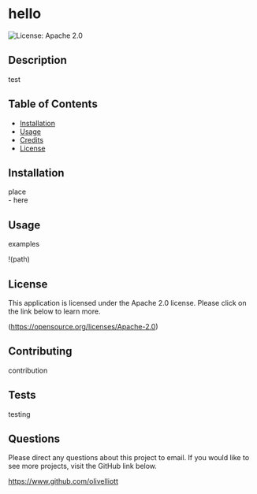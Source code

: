 
# hello
![License: Apache 2.0](https://img.shields.io/badge/License-Apache_2.0-blue.svg)

## Description
test

## Table of Contents
- [Installation](#installation)
- [Usage](#usage)
- [Credits](#credits)
- [License](#license)

## Installation
place<br /> - here 

## Usage
examples

!(path)

## License
This application is licensed under the Apache 2.0 license. Please click on the link below to learn more.

(https://opensource.org/licenses/Apache-2.0)


## Contributing

 contribution

## Tests

testing

## Questions

Please direct any questions about this project to email. If you would like to see more projects, visit the GitHub link below.

https://www.github.com/olivelliott
